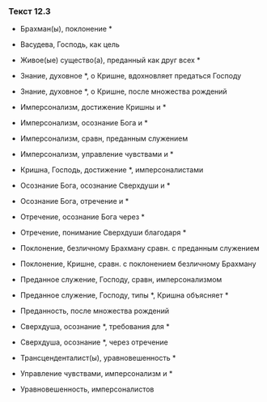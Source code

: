 ### Текст 12.3

- Брахман(ы), поклонение *

- Васудева, Господь, как цель

- Живое(ые) существо(а), преданный как друг всех *

- Знание, духовное *, о Кришне, вдохновляет предаться Господу

- Знание, духовное *, о Кришне, после множества рождений

- Имперсонализм, достижение Кришны и *

- Имперсонализм, осознание Бога и *

- Имперсонализм, сравн, преданным служением

- Имперсонализм, управление чувствами и *

- Кришна, Господь, достижение *, имперсоналистами

- Осознание Бога, осознание Сверхдуши и *

- Осознание Бога, отречение и *

- Отречение, осознание Бога через *

- Отречение, понимание Сверхдуши благодаря *

- Поклонение, безличному Брахману сравн. с преданным служением

- Поклонение, Кришне, сравн. с поклонением безличному Брахману

- Преданное служение, Господу, сравн, имперсонализмом

- Преданное служение, Господу, типы *, Кришна объясняет *

- Преданность, после множества рождений

- Сверхдуша, осознание *, требования для *

- Сверхдуша, осознание *, через отречение

- Трансценденталист(ы), уравновешенность *

- Управление чувствами, имперсонализм и *

- Уравновешенность, имперсоналистов
	
